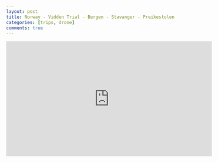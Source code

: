 ```yaml
---
layout: post
title: Norway - Vidden Trial - Bergen - Stavanger - Preikestolen
categories: [trips, drone]
comments: true
---
```


<iframe width="560" height="315" src="https://www.youtube.com/embed/Eff9AIb8kDc" frameborder="0" allow="accelerometer; autoplay; encrypted-media; gyroscope; picture-in-picture" allowfullscreen></iframe>
